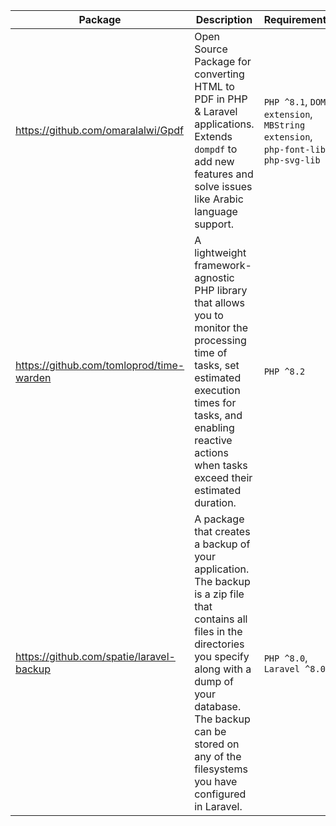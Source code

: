 | Package | Description | Requirements |
| ------- | ----------- | ------------ |
| https://github.com/omaralalwi/Gpdf | Open Source Package for converting HTML to PDF in PHP & Laravel applications. Extends `dompdf` to add new features and solve issues like Arabic language support. | `PHP ^8.1`, `DOM extension`, `MBString extension`, `php-font-lib`, `php-svg-lib` |
| https://github.com/tomloprod/time-warden | A lightweight framework-agnostic PHP library that allows you to monitor the processing time of tasks, set estimated execution times for tasks, and enabling reactive actions when tasks exceed their estimated duration. | `PHP ^8.2` |
| https://github.com/spatie/laravel-backup | A package that creates a backup of your application. The backup is a zip file that contains all files in the directories you specify along with a dump of your database. The backup can be stored on any of the filesystems you have configured in Laravel. | `PHP ^8.0`, `Laravel ^8.0` |